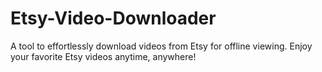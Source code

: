 # Etsy-Video-Downloader
A tool to effortlessly download videos from Etsy for offline viewing. Enjoy your favorite Etsy videos anytime, anywhere!
